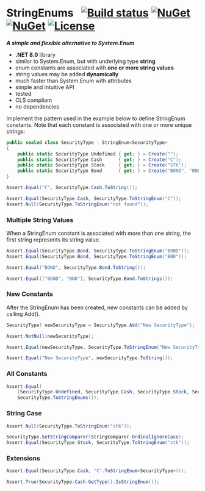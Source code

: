 # StringEnums&nbsp;&nbsp; [![Build status](https://ci.appveyor.com/api/projects/status/a0qowb0k05hih5xm?svg=true)](https://ci.appveyor.com/project/dshe/stringenums) [![NuGet](https://img.shields.io/nuget/vpre/StringEnums.svg)](https://www.nuget.org/packages/StringEnums/) [![NuGet](https://img.shields.io/nuget/dt/StringEnums?color=orange)](https://www.nuget.org/packages/StringEnums/) [![License](https://img.shields.io/badge/license-Apache%202.0-7755BB.svg)](https://opensource.org/licenses/Apache-2.0)
***A simple and flexible alternative to System.Enum***
- **.NET 8.0** library
- similar to System.Enum, but with underlying type **string**
- enum constants are associated with **one or more string values**
- string values may be added **dynamically**
- much faster than System.Enum with attributes
- simple and intuitive API
- tested
- CLS compliant
- no dependencies

Implement the pattern used in the example below to define StringEnum constants. Note that each constant is associated with one or more unique strings:
```csharp
public sealed class SecurityType : StringEnum<SecurityType>
{
    public static SecurityType Undefined { get; } = Create("");
    public static SecurityType Cash      { get; } = Create("C");
    public static SecurityType Stock     { get; } = Create("STK");
    public static SecurityType Bond      { get; } = Create("BOND", "BND");
}
```
```csharp
Assert.Equal("C", SecurityType.Cash.ToString());

Assert.Equal(SecurityType.Cash, SecurityType.ToStringEnum("C"));
Assert.Null(SecurityType.ToStringEnum("not found"));

```
### Multiple String Values
When a StringEnum constant is associated with more than one string, the first string represents its string value.
```csharp
Assert.Equal(SecurityType.Bond, SecurityType.ToStringEnum("BOND"));
Assert.Equal(SecurityType.Bond, SecurityType.ToStringEnum("BND"));

Assert.Equal("BOND", SecurityType.Bond.ToString());

Assert.Equal(["BOND", "BND"], SecurityType.Bond.ToStrings());
```
### New Constants
After the StringEnum has been created, new constants can be added by calling Add().
```csharp
SecurityType? newSecurityType = SecurityType.Add("New SecurityType");

Assert.NotNull(newSecurityType);

Assert.Equal(newSecurityType, SecurityType.ToStringEnum("New SecurityType"));

Assert.Equal("New SecurityType", newSecurityType.ToString());
```
### All Constants
```csharp
Assert.Equal(
    [SecurityType.Undefined, SecurityType.Cash, SecurityType.Stock, SecurityType.Bond, newSecurityType],
    SecurityType.ToStringEnums());
```
### String Case
```csharp
Assert.Null(SecurityType.ToStringEnum("stk"));

SecurityType.SetStringComparer(StringComparer.OrdinalIgnoreCase);
Assert.Equal(SecurityType.Stock, SecurityType.ToStringEnum("stk"));
```
### Extensions
```csharp
Assert.Equal(SecurityType.Cash, "C".ToStringEnum<SecurityType>());

Assert.True(SecurityType.Cash.GetType().IsStringEnum());
```
